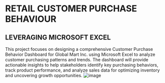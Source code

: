 # RETAIL CUSTOMER PURCHASE BEHAVIOUR
## LEVERAGING MICROSOFT EXCEL
This project focuses on designing a comprehensive Customer Purchase Behavior Dashboard for Global Mart Inc. using Microsoft Excel to analyze customer purchasing patterns and trends. The dashboard will provide actionable insights to help stakeholders identify key purchasing behaviors, track product performance, and analyze sales data for optimizing inventory and uncovering growth opportunities.
![image](https://github.com/user-attachments/assets/b8b7cf3e-7dd8-4581-9012-d5db7ace6ad6)
